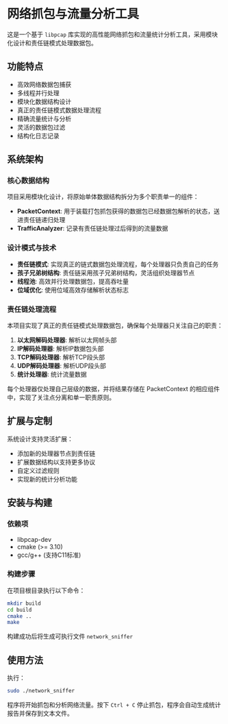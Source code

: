 # 网络抓包与流量分析工具

这是一个基于 `libpcap` 库实现的高性能网络抓包和流量统计分析工具，采用模块化设计和责任链模式处理数据包。

## 功能特点

- 高效网络数据包捕获
- 多线程并行处理
- 模块化数据结构设计
- 真正的责任链模式数据处理流程
- 精确流量统计与分析
- 灵活的数据包过滤
- 结构化日志记录

## 系统架构

### 核心数据结构

项目采用模块化设计，将原始单体数据结构拆分为多个职责单一的组件：

- **PacketContext**: 用于装载打包抓包获得的数据包已经数据包解析的状态，送进责任链递归处理
- **TrafficAnalyzer**: 记录有责任链处理过后得到的流量数据

### 设计模式与技术

- **责任链模式**: 实现真正的链式数据包处理流程，每个处理器只负责自己的任务
- **孩子兄弟树结构**: 责任链采用孩子兄弟树结构，灵活组织处理器节点
- **线程池**: 高效并行处理数据包，提高吞吐量
- **位域优化**: 使用位域高效存储解析状态标志

### 责任链处理流程

本项目实现了真正的责任链模式处理数据包，确保每个处理器只关注自己的职责：

1. **以太网解码处理器**: 解析以太网帧头部
2. **IP解码处理器**: 解析IP数据包头部
3. **TCP解码处理器**: 解析TCP段头部
4. **UDP解码处理器**: 解析UDP段头部
5. **统计处理器**: 统计流量数据

每个处理器仅处理自己层级的数据，并将结果存储在 PacketContext 的相应组件中，实现了关注点分离和单一职责原则。

## 扩展与定制

系统设计支持灵活扩展：

- 添加新的处理器节点到责任链
- 扩展数据结构以支持更多协议
- 自定义过滤规则
- 实现新的统计分析功能

## 安装与构建

### 依赖项

- libpcap-dev
- cmake (>= 3.10)
- gcc/g++ (支持C11标准)

### 构建步骤

在项目根目录执行以下命令：

```bash
mkdir build
cd build
cmake ..
make
```

构建成功后将生成可执行文件 `network_sniffer`

## 使用方法

执行：
```bash
sudo ./network_sniffer
```

程序将开始抓包和分析网络流量。按下 `Ctrl + C` 停止抓包，程序会自动生成统计报告并保存到文本文件。